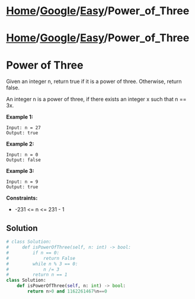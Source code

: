 # [Home](./../../..)/[Google](./../..)/[Easy](./..)/Power_of_Three
# [Home](./../../..)/[Google](./../..)/[Easy](./..)/Power_of_Three
<h1>Power of Three</h1>

<p>
Given an integer n, return true if it is a power of three. Otherwise, return false.

An integer n is a power of three, if there exists an integer x such that n == 3x.

</p>

<b>Example 1:</b>

    Input: n = 27
    Output: true
    
<b>Example 2:</b>

    Input: n = 0
    Output: false
    
<b>Example 3:</b>

    Input: n = 9
    Output: true

<b>Constraints:</b>

- -231 <= n <= 231 - 1

<h2>Solution</h2>

```python
# class Solution:
#     def isPowerOfThree(self, n: int) -> bool:
#         if n == 0:
#             return False
#         while n % 3 == 0:
#             n /= 3
#         return n == 1
class Solution:
    def isPowerOfThree(self, n: int) -> bool:
        return n>0 and 1162261467%n==0
```
